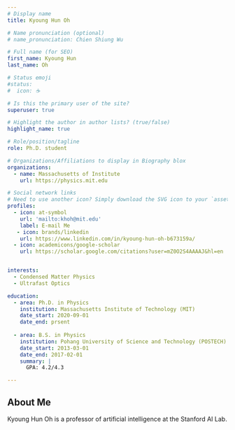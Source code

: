 ```yaml
---
# Display name
title: Kyoung Hun Oh

# Name pronunciation (optional)
# name_pronunciation: Chien Shiung Wu

# Full name (for SEO)
first_name: Kyoung Hun
last_name: Oh

# Status emoji
#status:
#  icon: ☕️

# Is this the primary user of the site?
superuser: true

# Highlight the author in author lists? (true/false)
highlight_name: true

# Role/position/tagline
role: Ph.D. student

# Organizations/Affiliations to display in Biography blox
organizations:
  - name: Massachusetts of Institute
    url: https://physics.mit.edu

# Social network links
# Need to use another icon? Simply download the SVG icon to your `assets/media/icons/` folder.
profiles:
  - icon: at-symbol
    url: 'mailto:khoh@mit.edu'
    label: E-mail Me
   - icon: brands/linkedin
    url: https://www.linkedin.com/in/kyoung-hun-oh-b673159a/
  - icon: academicons/google-scholar
    url: https://scholar.google.com/citations?user=mZ0O2S4AAAAJ&hl=en


interests:
  - Condensed Matter Physics
  - Ultrafast Optics

education:
  - area: Ph.D. in Physics
    institution: Massachusetts Institute of Technology (MIT)
    date_start: 2020-09-01
    date_end: prsent
   
  - area: B.S. in Physics
    institution: Pohang University of Science and Technology (POSTECH)
    date_start: 2013-03-01
    date_end: 2017-02-01
    summary: |
      GPA: 4.2/4.3

---
```


## About Me

Kyoung Hun Oh is a professor of artificial intelligence at the Stanford AI Lab.
